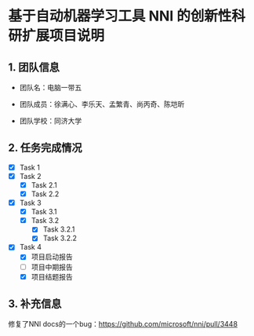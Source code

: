 # 基于自动机器学习工具 NNI 的创新性科研扩展项目说明

## 1. 团队信息

+ 团队名：电脑一带五

+ 团队成员：徐满心、李乐天、孟繁青、尚丙奇、陈垲昕

+ 团队学校：同济大学


## 2. 任务完成情况

- [x] Task 1
- [x] Task 2
  - [x] Task 2.1
  - [x] Task 2.2
- [x] Task 3
  - [x] Task 3.1
  - [x] Task 3.2
    - [x] Task 3.2.1
    - [x] Task 3.2.2
- [x] Task 4
  + [x] 项目启动报告
  + [ ] 项目中期报告
  + [x] 项目结题报告

## 3. 补充信息
修复了NNI docs的一个bug：https://github.com/microsoft/nni/pull/3448